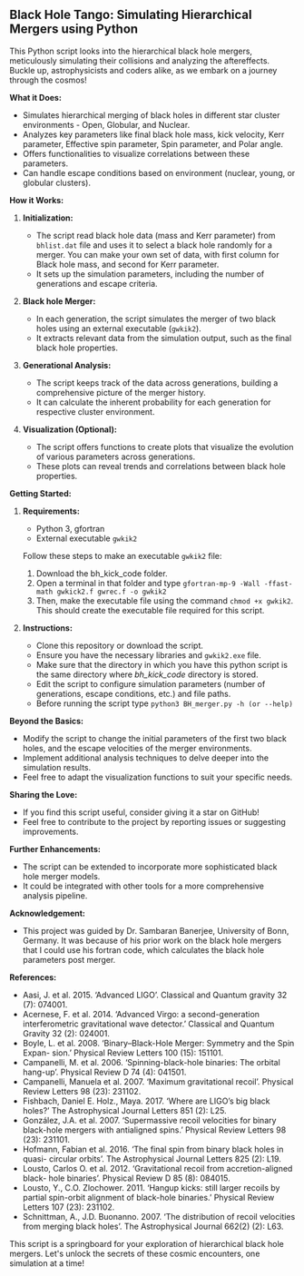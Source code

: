 ## Black Hole Tango: Simulating Hierarchical Mergers using Python 

This Python script looks into the hierarchical black hole mergers, meticulously simulating their collisions and analyzing the aftereffects. Buckle up, astrophysicists and coders alike, as we embark on a journey through the cosmos!

**What it Does:**
* Simulates hierarchical merging of black holes in different star cluster environments - Open, Globular, and Nuclear.
* Analyzes key parameters like final black hole mass, kick velocity, Kerr parameter, Effective spin parameter, Spin parameter, and Polar angle.
* Offers functionalities to visualize correlations between these parameters. 
* Can handle escape conditions based on environment (nuclear, young, or globular clusters).

**How it Works:**

1. **Initialization:** 
   - The script read black hole data (mass and Kerr parameter) from `bhlist.dat` file and uses it to select a black hole randomly for a merger. You can make your own set of data, with first column for Black hole mass, and second for Kerr parameter. 
   - It sets up the simulation parameters, including the number of generations and escape criteria.

2. **Black hole Merger:**
   - In each generation, the script simulates the merger of two black holes using an external executable (`gwkik2`).
   - It extracts relevant data from the simulation output, such as the final black hole properties.

3. **Generational Analysis:**
   - The script keeps track of the data across generations, building a comprehensive picture of the merger history.
   - It can calculate the inherent probability for each generation for respective cluster environment.

4. **Visualization (Optional):**
   - The script offers functions to create plots that visualize the evolution of various parameters across generations.
   - These plots can reveal trends and correlations between black hole properties.

**Getting Started:**

1. **Requirements:**
   - Python 3, gfortran
   - External executable `gwkik2`
   
   Follow these steps to make an executable `gwkik2` file:
      1. Download the bh_kick_code folder.
      2. Open a terminal in that folder and type `gfortran-mp-9 -Wall -ffast-math gwkick2.f gwrec.f -o gwkik2` 
      3. Then, make the executable file using the command `chmod +x gwkik2`. This should create the executable file required for this script.

2. **Instructions:**
   - Clone this repository or download the script.
   - Ensure you have the necessary libraries and `gwkik2.exe` file.
   - Make sure that the directory in which you have this python script is the same directory where *bh_kick_code* directory is stored.
   - Edit the script to configure simulation parameters (number of generations, escape conditions, etc.) and file paths. 
   - Before running the script type `python3 BH_merger.py -h (or --help)`

**Beyond the Basics:**

- Modify the script to change the initial parameters of the first two black holes, and the escape velocities of the merger environments.
- Implement additional analysis techniques to delve deeper into the simulation results.
- Feel free to adapt the visualization functions to suit your specific needs.

**Sharing the Love:**

- If you find this script useful, consider giving it a star on GitHub!
- Feel free to contribute to the project by reporting issues or suggesting improvements.

**Further Enhancements:**

- The script can be extended to incorporate more sophisticated black hole merger models.
- It could be integrated with other tools for a more comprehensive analysis pipeline.


**Acknowledgement:**
- This project was guided by Dr. Sambaran Banerjee, University of Bonn, Germany. It was because of his prior work on the black hole mergers that I could use his fortran code, which calculates the black hole parameters post merger.


**References:**
- Aasi, J. et al. 2015. ‘Advanced LIGO’. Classical and Quantum gravity 32 (7): 074001.
- Acernese, F. et al. 2014. ‘Advanced Virgo: a second-generation interferometric gravitational wave detector.’ Classical and Quantum Gravity 32 (2): 024001.
- Boyle, L. et al. 2008. ‘Binary–Black-Hole Merger: Symmetry and the Spin Expan- sion.’ Physical Review Letters 100 (15): 151101.
- Campanelli, M. et al. 2006. ‘Spinning-black-hole binaries: The orbital hang-up’. Physical Review D 74 (4): 041501.
- Campanelli, Manuela et al. 2007. ‘Maximum gravitational recoil’. Physical Review Letters 98 (23): 231102.
- Fishbach, Daniel E. Holz., Maya. 2017. ‘Where are LIGO’s big black holes?’ The Astrophysical Journal Letters 851 (2): L25.
- González, J.A. et al. 2007. ‘Supermassive recoil velocities for binary black-hole mergers with antialigned spins.’ Physical Review Letters 98 (23): 231101.
- Hofmann, Fabian et al. 2016. ‘The final spin from binary black holes in quasi- circular orbits’. The Astrophysical Journal Letters 825 (2): L19.
- Lousto, Carlos O. et al. 2012. ‘Gravitational recoil from accretion-aligned black- hole binaries’. Physical Review D 85 (8): 084015.
- Lousto, Y., C.O. Zlochower. 2011. ‘Hangup kicks: still larger recoils by partial spin-orbit alignment of black-hole binaries.’ Physical Review Letters 107 (23): 231102.
- Schnittman, A., J.D. Buonanno. 2007. ‘The distribution of recoil velocities from merging black holes’. The Astrophysical Journal 662(2) (2): L63.



This script is a springboard for your exploration of hierarchical black hole mergers. Let's unlock the secrets of these cosmic encounters, one simulation at a time!

